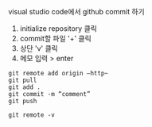 visual studio code에서 github commit 하기

1. initialize repository 클릭  
2. commit할 파일 '+' 클릭  
3. 상단 'v' 클릭  
4. 메모 입력 > enter  

```terminal
git remote add origin —http~
git pull
git add .
git commit -m “comment”
git push
```

```terminal  
git remote -v
```